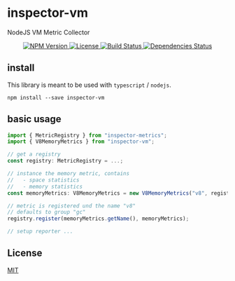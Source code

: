 # inspector-vm

NodeJS VM Metric Collector

<p align="center">
    <a href="https://www.npmjs.org/package/inspector-vm">
        <img src="https://img.shields.io/npm/v/inspector-vm.svg" alt="NPM Version">
    </a>
    <a href="https://www.npmjs.org/package/inspector-vm">
        <img src="https://img.shields.io/npm/l/inspector-vm.svg" alt="License">
    </a>
    <a href="https://travis-ci.org/rstiller/inspector-vm">
        <img src="http://img.shields.io/travis/rstiller/inspector-vm/master.svg" alt="Build Status">
    </a>
    <a href="https://david-dm.org/rstiller/inspector-vm">
        <img src="https://img.shields.io/david/rstiller/inspector-vm.svg" alt="Dependencies Status">
    </a>
</p>

## install

This library is meant to be used with `typescript` / `nodejs`.

`npm install --save inspector-vm`

## basic usage

```typescript
import { MetricRegistry } from "inspector-metrics";
import { V8MemoryMetrics } from "inspector-vm";

// get a registry
const registry: MetricRegistry = ...;

// instance the memory metric, contains
//   - space statistics
//   - memory statistics
const memoryMetrics: V8MemoryMetrics = new V8MemoryMetrics("v8", registry.getDefaultClock());

// metric is registered und the name "v8"
// defaults to group "gc"
registry.register(memoryMetrics.getName(), memoryMetrics);

// setup reporter ...
```

## License

[MIT](https://www.opensource.org/licenses/mit-license.php)
